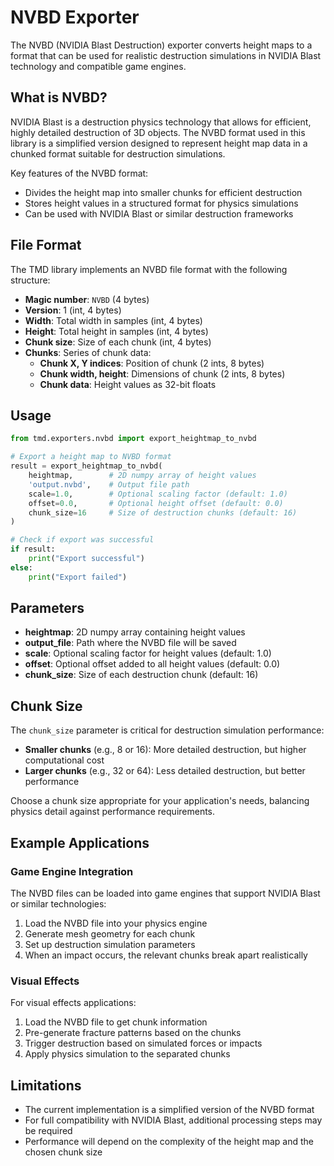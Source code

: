 # NVBD Exporter

The NVBD (NVIDIA Blast Destruction) exporter converts height maps to a format that can be used for realistic destruction simulations in NVIDIA Blast technology and compatible game engines.

## What is NVBD?

NVIDIA Blast is a destruction physics technology that allows for efficient, highly detailed destruction of 3D objects. The NVBD format used in this library is a simplified version designed to represent height map data in a chunked format suitable for destruction simulations.

Key features of the NVBD format:
- Divides the height map into smaller chunks for efficient destruction
- Stores height values in a structured format for physics simulations
- Can be used with NVIDIA Blast or similar destruction frameworks

## File Format

The TMD library implements an NVBD file format with the following structure:

- **Magic number**: `NVBD` (4 bytes)
- **Version**: 1 (int, 4 bytes)
- **Width**: Total width in samples (int, 4 bytes)
- **Height**: Total height in samples (int, 4 bytes)
- **Chunk size**: Size of each chunk (int, 4 bytes)
- **Chunks**: Series of chunk data:
  - **Chunk X, Y indices**: Position of chunk (2 ints, 8 bytes)
  - **Chunk width, height**: Dimensions of chunk (2 ints, 8 bytes)
  - **Chunk data**: Height values as 32-bit floats

## Usage

```python
from tmd.exporters.nvbd import export_heightmap_to_nvbd

# Export a height map to NVBD format
result = export_heightmap_to_nvbd(
    heightmap,        # 2D numpy array of height values
    'output.nvbd',    # Output file path
    scale=1.0,        # Optional scaling factor (default: 1.0)
    offset=0.0,       # Optional height offset (default: 0.0)
    chunk_size=16     # Size of destruction chunks (default: 16)
)

# Check if export was successful
if result:
    print("Export successful")
else:
    print("Export failed")
```

## Parameters

- **heightmap**: 2D numpy array containing height values
- **output_file**: Path where the NVBD file will be saved
- **scale**: Optional scaling factor for height values (default: 1.0)
- **offset**: Optional offset added to all height values (default: 0.0)
- **chunk_size**: Size of each destruction chunk (default: 16)

## Chunk Size

The `chunk_size` parameter is critical for destruction simulation performance:

- **Smaller chunks** (e.g., 8 or 16): More detailed destruction, but higher computational cost
- **Larger chunks** (e.g., 32 or 64): Less detailed destruction, but better performance

Choose a chunk size appropriate for your application's needs, balancing physics detail against performance requirements.

## Example Applications

### Game Engine Integration

The NVBD files can be loaded into game engines that support NVIDIA Blast or similar technologies:

1. Load the NVBD file into your physics engine
2. Generate mesh geometry for each chunk
3. Set up destruction simulation parameters
4. When an impact occurs, the relevant chunks break apart realistically

### Visual Effects

For visual effects applications:

1. Load the NVBD file to get chunk information
2. Pre-generate fracture patterns based on the chunks
3. Trigger destruction based on simulated forces or impacts
4. Apply physics simulation to the separated chunks

## Limitations

- The current implementation is a simplified version of the NVBD format
- For full compatibility with NVIDIA Blast, additional processing steps may be required
- Performance will depend on the complexity of the height map and the chosen chunk size
